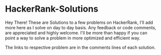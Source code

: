 # HackerRank-Solutions
Hey There! These are Solutions to a few problems on HackerRank, I'll add more here as I solve on day to day basis. Any feedback or 
code comments, are appreciated and highly welcome. I'll be more than happy if you can point a way to solve a problem in more 
optimized and efficient way.

The links to respective problem are in the comments lines of each solution.
